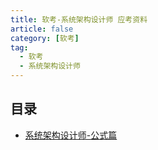 ```yaml
---
title: 软考-系统架构设计师 应考资料
article: false
category: [软考]
tag:
  - 软考
  - 系统架构设计师
---
```


## 目录

- [系统架构设计师-公式篇](./formula)

